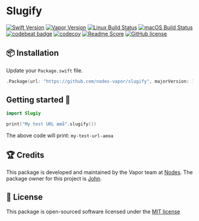 # Slugify
[![Swift Version](https://img.shields.io/badge/Swift-3.1-brightgreen.svg)](http://swift.org)
[![Vapor Version](https://img.shields.io/badge/Vapor-2-F6CBCA.svg)](http://vapor.codes)
[![Linux Build Status](https://img.shields.io/circleci/project/github/nodes-vapor/slugify.svg?label=Linux)](https://circleci.com/gh/nodes-vapor/slugify)
[![macOS Build Status](https://img.shields.io/travis/nodes-vapor/slugify.svg?label=macOS)](https://travis-ci.org/nodes-vapor/slugify)
[![codebeat badge](https://codebeat.co/badges/52c2f960-625c-4a63-ae63-52a24d747da1)](https://codebeat.co/projects/github-com-nodes-vapor-slugify)
[![codecov](https://codecov.io/gh/nodes-vapor/slugify/branch/master/graph/badge.svg)](https://codecov.io/gh/nodes-vapor/slugify)
[![Readme Score](http://readme-score-api.herokuapp.com/score.svg?url=https://github.com/nodes-vapor/slugify)](http://clayallsopp.github.io/readme-score?url=https://github.com/nodes-vapor/slugify)
[![GitHub license](https://img.shields.io/badge/license-MIT-blue.svg)](https://raw.githubusercontent.com/nodes-vapor/slugify/master/LICENSE)


## 📦 Installation

Update your `Package.swift` file.
```swift
.Package(url: "https://github.com/nodes-vapor/slugify", majorVersion: 1)
```


## Getting started 🚀

```swift
import Slugiy
```

```swift
print("My test URL æøå".slugify())
```

The above code will print: `my-test-url-aeoa`


## 🏆 Credits

This package is developed and maintained by the Vapor team at [Nodes](https://www.nodes.dk).
The package owner for this project is [John](https://github.com/Mircea-Ciuchea).


## 📄 License

This package is open-sourced software licensed under the [MIT license](http://opensource.org/licenses/MIT)
